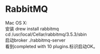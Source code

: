 # RabbitMQ

Mac OS X:<br>
安装 drew install rabbitmq<br>
cd /usr/local/Cellar/rabbitmq/3.5.3/sbin<br>
启动broker ./rabbitmq-server<br>
看到completed with 10 plugins.标识启动OK。<br>